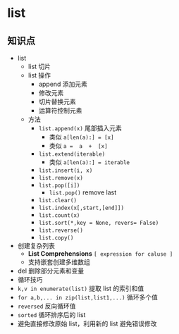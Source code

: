 # list

## 知识点
* list
  * list 切片
  * list 操作
    * append 添加元素
    * 修改元素
    * 切片替换元素
    * 运算符控制元素
   * 方法
     * `list.append(x)` 尾部插入元素
       * 类似 `a[len(a):] = [x]`
       * 类似 `a =  a  +  [x]`
     * `list.extend(iterable)` 
       * 类似 `a[len(a):] = iterable`
     * `list.insert(i, x)` 
     * `list.remove(x)` 
     * `list.pop([i])`
       * `list.pop()` remove last
     * `list.clear()`
     * `list.index(x[,start,[end]])`
     * `list.count(x)` 
     * `list.sort(*,key = None, revers= False)` 
     * `list.reverse()` 
     * `list.copy()` 
 * 创建复杂列表
   * **List Comprehensions**  `[ expression for caluse ]` 
   * 支持嵌套创建多维数组
 * del 删除部分元素和变量
 * 循环技巧
  * `k,v in enumerate(list)` 提取 list 的索引和值
  * `for a,b,... in zip(list,list1,...)` 循环多个值
  * `reversed` 反向循环值
  * `sorted` 循环排序后的 list
  * 避免直接修改原始 list，利用新的 list 避免错误修改